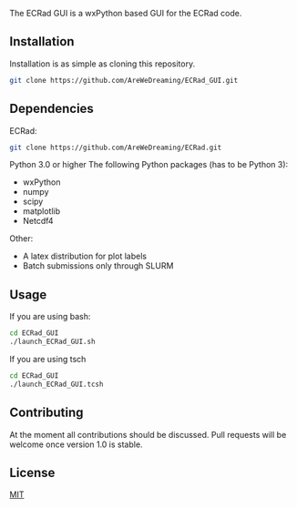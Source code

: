 The ECRad GUI is a wxPython based GUI for the ECRad code.

## Installation

Installation is as simple as cloning this repository.

```bash
git clone https://github.com/AreWeDreaming/ECRad_GUI.git
```

## Dependencies
ECRad:
```bash
git clone https://github.com/AreWeDreaming/ECRad.git
```

Python 3.0 or higher
The following Python packages (has to be Python 3):
* wxPython
* numpy
* scipy
* matplotlib
* Netcdf4

Other:
* A latex distribution for plot labels
* Batch submissions only through SLURM

## Usage
If you are using bash:
```bash
cd ECRad_GUI
./launch_ECRad_GUI.sh
```
If you are using tsch
```bash
cd ECRad_GUI
./launch_ECRad_GUI.tcsh
```


## Contributing
At the moment all contributions should be discussed. Pull requests will be welcome once version 1.0 is stable.

## License
[MIT](https://choosealicense.com/licenses/mit/)
